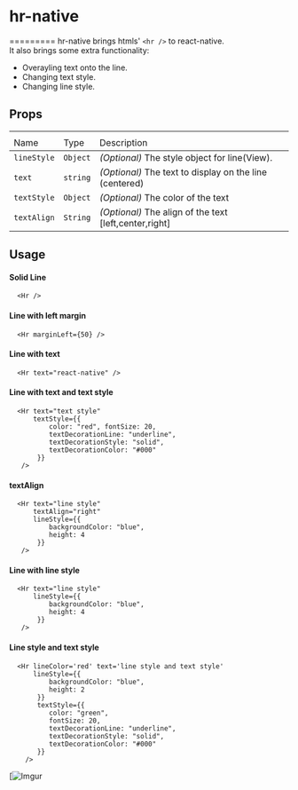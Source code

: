 # hr-native

=========
hr-native brings htmls'  `<hr />`  to react-native. <br />
It also brings some extra functionality:
  <ul>
    <li>Overayling text onto the line.</li>
    <li>Changing text style.</li>
    <li>Changing line style.</li>
  </ul>

## Props
<table>
  <th>
    <tr>
      <td>Name</td>
      <td>Type</td>
      <td>Description</td>
    </tr>
  </th>
  <tbody>
    <tr>
      <td><code>lineStyle<code></td>
      <td><code>Object<code></td>
      <td><em>(Optional)</em> The style object for line(View).</td>
    </tr>
    <tr>
      <td><code>text<code></td>
      <td><code>string<code></td>
      <td><em>(Optional)</em> The text to display on the line (centered) </td>
    </tr>
    <tr>
      <td><code>textStyle<code></td>
      <td><code>Object<code></td>
      <td><em>(Optional)</em> The color of the text</td>
    </tr>
    <tr>
      <td><code>textAlign<code></td>
      <td><code>String<code></td>
      <td><em>(Optional)</em> The align of the text [left,center,right]</td>
    </tr>
  </tbody>
</table>

## Usage

#### Solid Line
```
  <Hr />
```

#### Line with left margin
```
  <Hr marginLeft={50} />
```

#### Line with text
```
  <Hr text="react-native" />
```


#### Line with text and text style
```
  <Hr text="text style"
      textStyle={{
          color: "red", fontSize: 20,
          textDecorationLine: "underline",
          textDecorationStyle: "solid",
          textDecorationColor: "#000"
       }}
   />
```


####  textAlign
```
  <Hr text="line style"
      textAlign="right"
      lineStyle={{
          backgroundColor: "blue",
          height: 4
       }}
   />
```

#### Line with line style
```
  <Hr text="line style"
      lineStyle={{
          backgroundColor: "blue",
          height: 4
       }}
   />
```


#### Line style and text style
```
  <Hr lineColor='red' text='line style and text style'
      lineStyle={{
          backgroundColor: "blue",
          height: 2
       }}
       textStyle={{
          color: "green",
          fontSize: 20,
          textDecorationLine: "underline",
          textDecorationStyle: "solid",
          textDecorationColor: "#000"
       }}
    />
```


[![Imgur](https://github.com/priyesh9875/react-native-hr/blob/master/Screenshot_1483257401.png)

